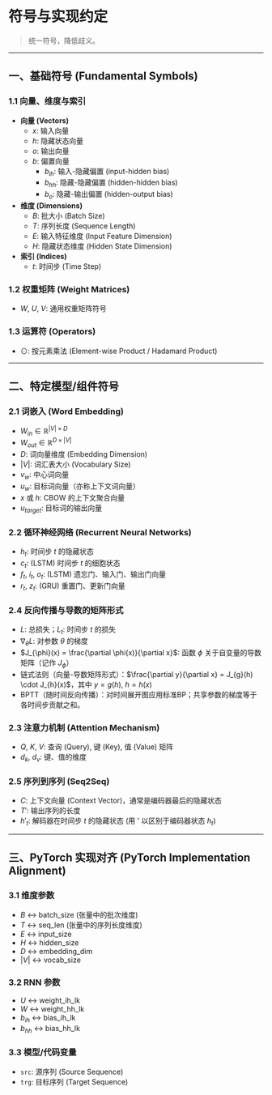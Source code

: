 # 符号与实现约定

> 统一符号，降低歧义。

---

## 一、基础符号 (Fundamental Symbols)

### 1.1 向量、维度与索引
- **向量 (Vectors)**
  - $x$: 输入向量
  - $h$: 隐藏状态向量
  - $o$: 输出向量
  - $b$: 偏置向量
    - $b_{ih}$: 输入-隐藏偏置 (input-hidden bias)
    - $b_{hh}$: 隐藏-隐藏偏置 (hidden-hidden bias)
    - $b_{o}$: 隐藏-输出偏置 (hidden-output bias)
- **维度 (Dimensions)**
  - $B$: 批大小 (Batch Size)
  - $T$: 序列长度 (Sequence Length)
  - $E$: 输入特征维度 (Input Feature Dimension)
  - $H$: 隐藏状态维度 (Hidden State Dimension)
- **索引 (Indices)**
  - $t$: 时间步 (Time Step)

### 1.2 权重矩阵 (Weight Matrices)
- $W$, $U$, $V$: 通用权重矩阵符号

### 1.3 运算符 (Operators)
- $\odot$: 按元素乘法 (Element-wise Product / Hadamard Product)

---

## 二、特定模型/组件符号
### 2.1 词嵌入 (Word Embedding)
- $W_{in} \in \mathbb{R}^{|V| \times D}$
- $W_{out} \in \mathbb{R}^{D \times |V|}$
- $D$: 词向量维度 (Embedding Dimension)
- $|V|$: 词汇表大小 (Vocabulary Size)
- $v_w$: 中心词向量
- $u_w$: 目标词向量（亦称上下文词向量）
- $x$ 或 $h$: CBOW 的上下文聚合向量
- $u_{target}$: 目标词的输出向量

### 2.2 循环神经网络 (Recurrent Neural Networks)
- $h_t$: 时间步 $t$ 的隐藏状态
- $c_t$: (LSTM) 时间步 $t$ 的细胞状态
- $f_t$, $i_t$, $o_t$: (LSTM) 遗忘门、输入门、输出门向量
- $r_t$, $z_t$: (GRU) 重置门、更新门向量

### 2.4 反向传播与导数的矩阵形式
- $L$: 总损失；$L_t$: 时间步 $t$ 的损失
- $\nabla_\theta L$: 对参数 $\theta$ 的梯度
- $J_{\phi}(x) = \frac{\partial \phi(x)}{\partial x}$: 函数 $\phi$ 关于自变量的导数矩阵（记作 $J_{\phi}$）
- 链式法则（向量-导数矩阵形式）：$\frac{\partial y}{\partial x} = J_{g}(h) \cdot J_{h}(x)$，其中 $y=g(h),\ h=h(x)$
- BPTT（随时间反向传播）：对时间展开图应用标准BP；共享参数的梯度等于各时间步贡献之和。

### 2.3 注意力机制 (Attention Mechanism)
- $Q$, $K$, $V$: 查询 (Query), 键 (Key), 值 (Value) 矩阵
- $d_k$, $d_v$: 键、值的维度

### 2.5 序列到序列 (Seq2Seq)
- $C$: 上下文向量 (Context Vector)，通常是编码器最后的隐藏状态
- $T'$: 输出序列的长度
- $h'_t$: 解码器在时间步 $t$ 的隐藏状态 (用 ' 以区别于编码器状态 $h_t$)

---

## 三、PyTorch 实现对齐 (PyTorch Implementation Alignment)

### 3.1 维度参数
- $B$ ↔ batch_size (张量中的批次维度)
- $T$ ↔ seq_len (张量中的序列长度维度)
- $E$ ↔ input_size
- $H$ ↔ hidden_size
- $D$ ↔ embedding_dim
- $|V|$ ↔ vocab_size

### 3.2 RNN 参数
- $U$ ↔ weight_ih_lk
- $W$ ↔ weight_hh_lk
- $b_{ih}$ ↔ bias_ih_lk
- $b_{hh}$ ↔ bias_hh_lk

### 3.3 模型/代码变量
- `src`: 源序列 (Source Sequence)
- `trg`: 目标序列 (Target Sequence)
